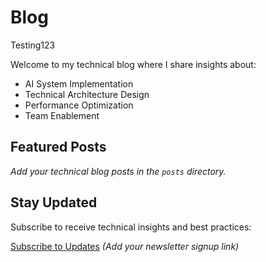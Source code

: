 # Blog

Testing123

Welcome to my technical blog where I share insights about:

- AI System Implementation
- Technical Architecture Design
- Performance Optimization
- Team Enablement

## Featured Posts

*Add your technical blog posts in the `posts` directory.*

## Stay Updated

Subscribe to receive technical insights and best practices:

[Subscribe to Updates](#) *(Add your newsletter signup link)*
